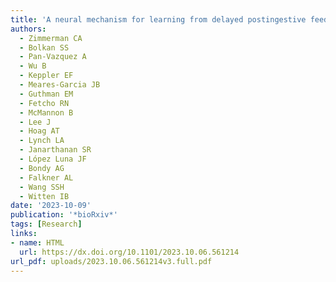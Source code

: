 ```yaml
---
title: 'A neural mechanism for learning from delayed postingestive feedback'
authors:
  - Zimmerman CA
  - Bolkan SS
  - Pan-Vazquez A
  - Wu B
  - Keppler EF
  - Meares-Garcia JB
  - Guthman EM
  - Fetcho RN
  - McMannon B
  - Lee J
  - Hoag AT
  - Lynch LA
  - Janarthanan SR
  - López Luna JF
  - Bondy AG
  - Falkner AL
  - Wang SSH
  - Witten IB
date: '2023-10-09'
publication: '*bioRxiv*'
tags: [Research]
links:
- name: HTML
  url: https://dx.doi.org/10.1101/2023.10.06.561214
url_pdf: uploads/2023.10.06.561214v3.full.pdf
---
```

